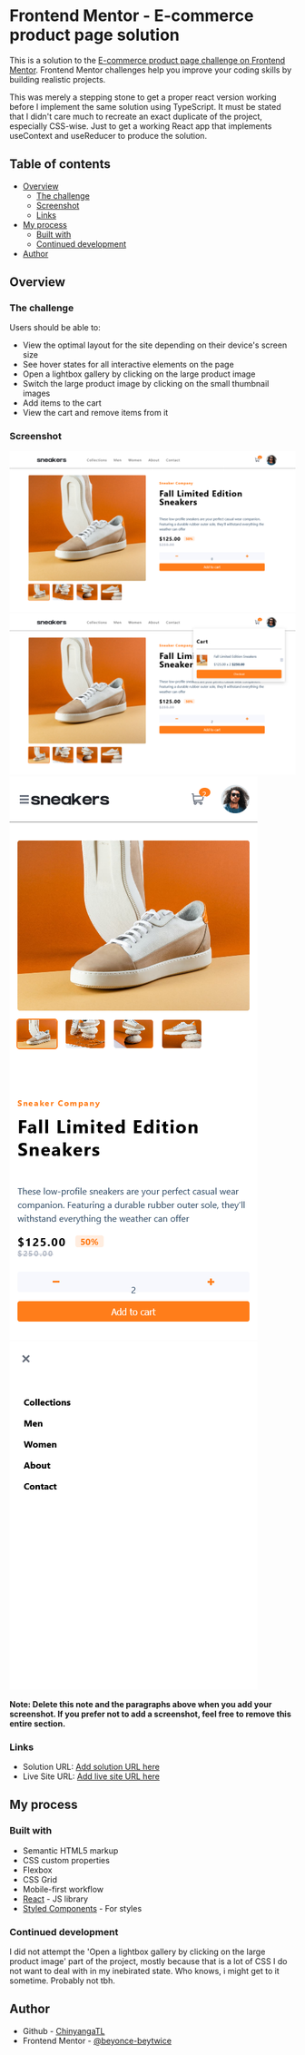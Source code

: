 # Frontend Mentor - E-commerce product page solution

This is a solution to the [E-commerce product page challenge on Frontend Mentor](https://www.frontendmentor.io/challenges/ecommerce-product-page-UPsZ9MJp6). Frontend Mentor challenges help you improve your coding skills by building realistic projects.

This was merely a stepping stone to get a proper react version working before I implement the same solution using TypeScript.
It must be stated that I didn't care much to recreate an exact duplicate of the project, especially CSS-wise. Just to get a working React app that implements useContext and useReducer to produce the solution.

## Table of contents

- [Overview](#overview)
  - [The challenge](#the-challenge)
  - [Screenshot](#screenshot)
  - [Links](#links)
- [My process](#my-process)
  - [Built with](#built-with)
  - [Continued development](#continued-development)
- [Author](#author)

## Overview

### The challenge

Users should be able to:

- View the optimal layout for the site depending on their device's screen size
- See hover states for all interactive elements on the page
- Open a lightbox gallery by clicking on the large product image
- Switch the large product image by clicking on the small thumbnail images
- Add items to the cart
- View the cart and remove items from it

### Screenshot

![](./screenshot.png)
![](./screenshot-active.png)
![](./screenshot-mobile.png)
![](./screenshot-mobile-active.png)

**Note: Delete this note and the paragraphs above when you add your screenshot. If you prefer not to add a screenshot, feel free to remove this entire section.**

### Links

- Solution URL: [Add solution URL here](https://your-solution-url.com)
- Live Site URL: [Add live site URL here](https://your-live-site-url.com)

## My process

### Built with

- Semantic HTML5 markup
- CSS custom properties
- Flexbox
- CSS Grid
- Mobile-first workflow
- [React](https://reactjs.org/) - JS library
- [Styled Components](https://styled-components.com/) - For styles

### Continued development

I did not attempt the 'Open a lightbox gallery by clicking on the large product image' part of the project, mostly because that is a lot of CSS I do not want to deal with in my inebirated state. Who knows, i might get to it sometime. Probably not tbh.

## Author

- Github - [ChinyangaTL](https://github.com/ChinyangaTL)
- Frontend Mentor - [@beyonce-beytwice](https://www.frontendmentor.io/profile/ChinyangaTL)
